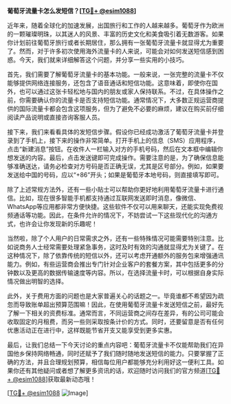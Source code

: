 **葡萄牙流量卡怎么发短信？[[TG💪+ @esim1088](https://t.me/s/esim1088)]**

近年来，随着全球化的加速发展，出国旅行和工作的人越来越多。葡萄牙作为欧洲的一颗璀璨明珠，以其迷人的风景、丰富的历史文化和美食吸引着无数游客。如果你计划前往葡萄牙旅行或者长期居住，那么拥有一张葡萄牙流量卡就显得尤为重要了。然而，对于许多初次使用海外流量卡的人来说，可能会对如何发送短信感到困惑。今天，我们就来详细解答这个问题，并分享一些实用的小技巧。

首先，我们需要了解葡萄牙流量卡的基本功能。一般来说，一张完整的流量卡不仅能够提供网络连接服务，还包含了语音通话和短信功能。这意味着，即使你在国外，也可以通过这张卡轻松地与国内的朋友或家人保持联系。不过，在具体操作之前，你需要确认你的流量卡是否支持短信功能。通常情况下，大多数正规运营商提供的国际流量卡都会包含这项服务，但为了避免不必要的麻烦，建议在购买前仔细阅读产品说明或直接咨询客服人员。

接下来，我们来看看具体的发短信步骤。假设你已经成功激活了葡萄牙流量卡并登录到了手机上，接下来的操作非常简单。打开手机上的信息（SMS）应用程序，点击“新建消息”按钮。在收件人一栏输入对方的手机号码，然后在文本框中编辑你想发送的内容。最后，点击发送键即可完成操作。需要注意的是，为了确保信息能够准确送达，请务必检查对方号码是否正确无误，尤其是区号部分。例如，如果要发送给中国的号码，应以“+86”开头；如果是葡萄牙本地号码，则直接填写即可。

除了上述常规方法外，还有一些小贴士可以帮助你更好地利用葡萄牙流量卡进行通信。比如，现在很多智能手机都支持通过互联网发送即时消息，像微信、WhatsApp等应用都非常方便快捷。这些软件不仅可以用来聊天，还能实现免费视频通话等功能。因此，在条件允许的情况下，不妨尝试一下这些现代化的沟通方式，也许会让你发现新的乐趣呢！

当然啦，除了个人用户的日常需求之外，还有一些特殊情况可能需要特别注意。比如说商务人士经常需要处理紧急事务，这时及时有效的沟通就显得尤为关键了。在这种情况下，除了依靠传统的短信以外，还可以考虑开通额外的服务包来增强通讯能力。例如，有些运营商会推出专门针对企业客户的套餐方案，其中包括更多的分钟数以及更高的数据传输速度等内容。所以，在选择流量卡时，可以根据自身实际情况做出明智的选择。

此外，关于费用方面的问题也是大家普遍关心的话题之一。毕竟谁都不希望因为疏忽而导致账单超出预算范围嘛！因此，在使用葡萄牙流量卡发送短信之前，最好先了解一下相关的资费标准。通常而言，不同运营商之间存在差异，有的公司可能会收取固定的月租费，而另一些则采取按条计价的方式。同时，还要留意是否有任何优惠活动正在进行中，这样既能节省开支又能享受到更多实惠。

最后，让我们总结一下今天讨论的重点内容吧：葡萄牙流量卡不仅能帮助我们在异国他乡保持网络畅通，同时还赋予了我们随时随地发送短信的能力。只要掌握了正确的方法，并且合理规划预算，相信每位用户都能够充分利用好这一便利工具。如果你还有其他疑问或者想了解更多资讯的话，欢迎随时访问我们的官方频道[[TG💪+ @esim1088](https://t.me/s/esim1088)]获取最新动态哦！

[[TG💪+ @esim1088](https://t.me/s/esim1088) ![Image](https://i.postimg.cc/4NQfJmqS/Snipaste-2025-05-13-00-14-12.png)]